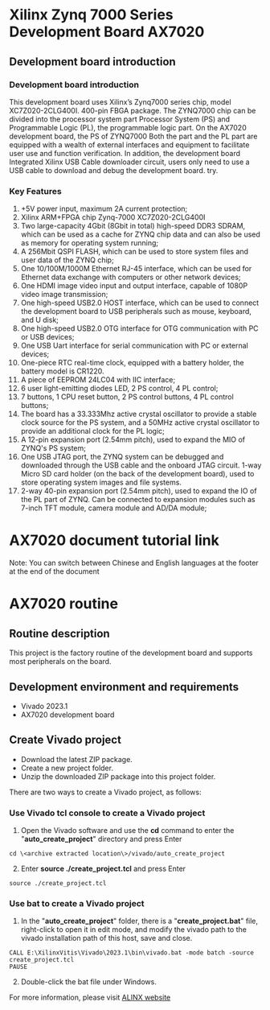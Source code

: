 # Xilinx Zynq 7000 Series Development Board AX7020
## Development board introduction
### Development board introduction
This development board uses Xilinx’s Zynq7000 series chip, model XC7Z020-2CLG400I.
400-pin FBGA package. The ZYNQ7000 chip can be divided into the processor system part Processor System (PS)
and Programmable Logic (PL), the programmable logic part. On the AX7020 development board, the PS of ZYNQ7000
Both the part and the PL part are equipped with a wealth of external interfaces and equipment to facilitate user use and function verification. In addition, the development board
Integrated Xilinx USB Cable downloader circuit, users only need to use a USB cable to download and debug the development board.
try.
### Key Features
1. +5V power input, maximum 2A current protection;
2. Xilinx ARM+FPGA chip Zynq-7000 XC7Z020-2CLG400I
3. Two large-capacity 4Gbit (8Gbit in total) high-speed DDR3 SDRAM, which can be used as a cache for ZYNQ chip data and can also be used as memory for operating system running;
4. A 256Mbit QSPI FLASH, which can be used to store system files and user data of the ZYNQ chip;
5. One 10/100M/1000M Ethernet RJ-45 interface, which can be used for Ethernet data exchange with computers or other network devices;
6. One HDMI image video input and output interface, capable of 1080P video image transmission;
7. One high-speed USB2.0 HOST interface, which can be used to connect the development board to USB peripherals such as mouse, keyboard, and U disk;
8. One high-speed USB2.0 OTG interface for OTG communication with PC or USB devices;
9. One USB Uart interface for serial communication with PC or external devices;
10. One-piece RTC real-time clock, equipped with a battery holder, the battery model is CR1220.
11. A piece of EEPROM 24LC04 with IIC interface;
12. 6 user light-emitting diodes LED, 2 PS control, 4 PL control;
13. 7 buttons, 1 CPU reset button, 2 PS control buttons, 4 PL control buttons;
14. The board has a 33.333Mhz active crystal oscillator to provide a stable clock source for the PS system, and a 50MHz active crystal oscillator to provide an additional clock for the PL logic;
15. A 12-pin expansion port (2.54mm pitch), used to expand the MIO of ZYNQ's PS system;
16. One USB JTAG port, the ZYNQ system can be debugged and downloaded through the USB cable and the onboard JTAG circuit. 1-way Micro SD card holder (on the back of the development board), used to store operating system images and file systems.
17. 2-way 40-pin expansion port (2.54mm pitch), used to expand the IO of the PL part of ZYNQ. Can be connected to expansion modules such as 7-inch TFT module, camera module and AD/DA module;

# AX7020 document tutorial link

 Note: You can switch between Chinese and English languages at the footer at the end of the document

# AX7020 routine
## Routine description
This project is the factory routine of the development board and supports most peripherals on the board.
## Development environment and requirements
* Vivado 2023.1
* AX7020 development board
## Create Vivado project
* Download the latest ZIP package.
* Create a new project folder.
* Unzip the downloaded ZIP package into this project folder.


There are two ways to create a Vivado project, as follows:
### Use Vivado tcl console to create a Vivado project
1. Open the Vivado software and use the **cd** command to enter the "**auto_create_project**" directory and press Enter
```
cd \<archive extracted location\>/vivado/auto_create_project
```
2. Enter **source ./create_project.tcl** and press Enter
```
source ./create_project.tcl
```

### Use bat to create a Vivado project
1. In the "**auto_create_project**" folder, there is a "**create_project.bat**" file, right-click to open it in edit mode, and modify the vivado path to the vivado installation path of this host, save and close.
```
CALL E:\XilinxVitis\Vivado\2023.1\bin\vivado.bat -mode batch -source create_project.tcl
PAUSE
```
2. Double-click the bat file under Windows.


For more information, please visit [ALINX website](https://www.alinx.com)